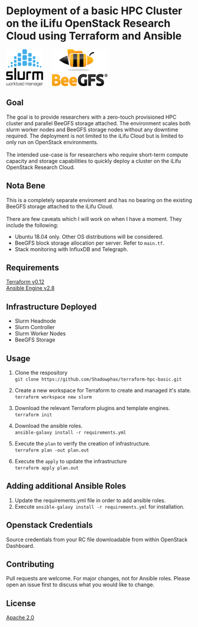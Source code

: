 # Deployment of a basic HPC Cluster on the iLifu OpenStack Research Cloud using Terraform and Ansible
<img src="images/slurm.png" width="100" height="100">&nbsp;&nbsp;&nbsp;&nbsp;&nbsp;
<img src="images/beegfs.png" width="150" height="100">

## Goal

The goal is to provide researchers with a zero-touch provisioned HPC cluster and parallel BeeGFS storage attached. The environment scales both slurm worker nodes and BeeGFS storage nodes without any downtime required. The deployment is not limited to the iLifu Cloud but is limited to only run on OpenStack environments.</br>
</br>
The intended use-case is for researchers who require short-term compute capacity and storage capabilities to quickly deploy a cluster on the iLifu OpenStack Research Cloud. </br>

## Nota Bene

This is a completely separate enviroment and has no bearing on the existing BeeGFS storage attached to the iLifu Cloud. </br>
</br>
There are few caveats which I will work on when I have a moment. They include the following: </br>
* Ubuntu 18.04 only. Other OS distributions will be considered.
* BeeGFS block storage allocation per server. Refer to ```main.tf```. 
* Stack monitoring with InfluxDB and Telegraph. 

## Requirements

[Terraform v0.12](https://terraform.io)</br>
[Ansible Engine v2.8](https://ansible.com)


## Infrastructure Deployed
 - Slurm Headnode
 - Slurm Controller
 - Slurm Worker Nodes
 - BeeGFS Storage


## Usage

1. Clone the respository </br>
`git clone https://github.com/Shadowphax/terraform-hpc-basic.git `

2. Create a new workspace for Terraform to create and managed it's state. </br>
`terraform workspace new slurm`</br>

3. Download the relevant Terraform plugins and  template engines. </br>
`terraform init`</br>

4. Download the ansible roles.</br>
`ansible-galaxy install -r requirements.yml`

5. Execute the `plan` to verify the creation of infrastructure. </br>
`terraform plan -out plan.out`</br>

6. Execute the `apply` to update the infrastructure </br>
`terraform apply plan.out`</br>

## Adding additional Ansible Roles

1. Update the requirements.yml file in order to add ansible roles.
2. Execute `ansible-galaxy install -r requirements.yml` for installation.</br>

## Openstack Credentials
Source credentials from your RC file downloadable from within OpenStack Dashboard.

## Contributing
Pull requests are welcome. For major changes, not for Ansible roles. Please open an issue first to discuss what you would like to change.

## License

[Apache 2.0](http://www.apache.org/licenses/)
